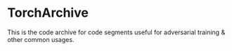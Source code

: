 # TorchArchive
This is the code archive for code segments useful for adversarial training &amp; other common usages.
